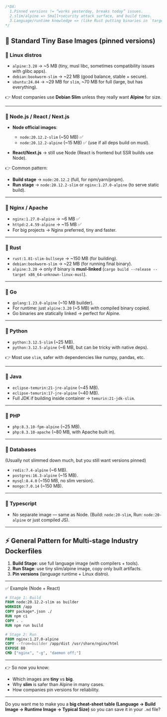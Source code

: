 ```js
/*DX:
  1.Pinned versions != “works yesterday, breaks today” issues.
  2.slim/alpine => Small+security attack surface, and build times.
  3.Language/runtime knowledge => (like Rust putting binaries in `target/release`) helps you copy the right artifacts.
*/
```

## 🐳 Standard Tiny Base Images (pinned versions)

### 🔹 Linux distros

- `alpine:3.20` → \~5 MB (tiny, musl libc, sometimes compatibility issues with glibc apps).
- `debian:bookworm-slim` → \~22 MB (good balance, stable + secure).
- `ubuntu:24.04` → \~29 MB for `slim`, \~70 MB for full (large, but has everything).

👉 Most companies use **Debian Slim** unless they really want **Alpine** for size.

---

### 🔹 Node.js / React / Next.js

- **Node official images**:
  - `node:20.12.2-slim` (\~50 MB) ✅
  - `node:20.12.2-alpine` (\~15 MB) ✅ (use if all deps build on musl).

- **React/Next.js** → still use Node (React is frontend but SSR builds use Node).

👉 Common pattern:

- **Build stage** → `node:20.12.2` (full, for npm/yarn/pnpm).
- **Run stage** → `node:20.12.2-slim` or `nginx:1.27.0-alpine` (to serve static build).

---

### 🔹 Nginx / Apache

- `nginx:1.27.0-alpine` → \~6 MB ✅
- `httpd:2.4.59-alpine` → \~15 MB ✅
- For big projects → Nginx preferred, tiny and faster.

---

### 🔹 Rust

- `rust:1.81-slim-bullseye` → \~150 MB (for building).
- `debian:bookworm-slim` → \~22 MB (for running final binary).
- `alpine:3.20` → only if binary is **musl-linked** (`cargo build --release --target x86_64-unknown-linux-musl`).

---

### 🔹 Go

- `golang:1.23.0-alpine` (\~10 MB builder).
- For runtime: just `alpine:3.20` (\~5 MB) with compiled binary copied.
- Go binaries are statically linked → perfect for Alpine.

---

### 🔹 Python

- `python:3.12.5-slim` (\~25 MB).
- `python:3.12.5-alpine` (\~6 MB, but can be tricky with native deps).

👉 Most use `slim`, safer with dependencies like numpy, pandas, etc.

---

### 🔹 Java

- `eclipse-temurin:21-jre-alpine` (\~45 MB).
- `eclipse-temurin:17-jre-alpine` (\~40 MB).
- Full JDK if building inside container → `temurin:21-jdk-slim`.

---

### 🔹 PHP

- `php:8.3.10-fpm-alpine` (\~25 MB).
- `php:8.3.10-apache` (\~80 MB, with Apache built in).

---

### 🔹 Databases

(Usually not slimmed down much, but you still want versions pinned)

- `redis:7.4-alpine` (\~6 MB).
- `postgres:16.3-alpine` (\~15 MB).
- `mysql:8.4.0` (\~150 MB, no slim version).
- `mongo:7.0.14` (\~150 MB).

---

### 🔹 Typescript

- No separate image — same as Node.
  (Build: `node:20-slim`, Run: `node:20-alpine` or just compiled JS).

---

## ⚡ General Pattern for Multi-stage Industry Dockerfiles

1. **Build Stage**: use full language image (with compilers + tools).
2. **Run Stage**: use tiny slim/alpine image, copy only built artifacts.
3. **Pin versions** (language runtime + Linux distro).

---

✅ Example (Node + React)

```dockerfile
# Stage 1: Build
FROM node:20.12.2-slim as builder
WORKDIR /app
COPY package*.json ./
RUN npm ci
COPY . .
RUN npm run build

# Stage 2: Run
FROM nginx:1.27.0-alpine
COPY --from=builder /app/dist /usr/share/nginx/html
EXPOSE 80
CMD ["nginx", "-g", "daemon off;"]
```

---

👉 So now you know:

- Which images are **tiny** vs **big**.
- Why **slim** is safer than Alpine in many cases.
- How companies pin versions for reliability.

---

Do you want me to make you a **big cheat-sheet table (Language → Build Image → Runtime Image → Typical Size)** so you can save it in your `.md` file?
